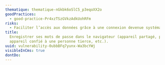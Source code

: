 ```yaml
---
thematique: thematique-nGkbk6oSlC5_p3eqoXX2o
goodPractices:
  - good-practice-Pr4xzTSzGVkzAdkUohRFm
risks:
  - Faciliter l’accès aux données grâce à une connexion devenue systématiquement automatique.
title:
  Enregistrer ses mots de passe dans le navigateur (appareil partagé, poste public,
  appareil confié à une personne tierce, etc.).
uuid: vulnerability-0ubbBFq7yunx-Wa3bcYWj
visibleInCms: true
dontDo:
---
```

